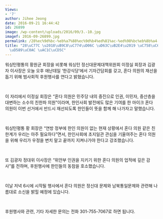 ```yaml
---
Views:
- '7'
author: Jihee Jeong
date: 2016-09-21 16:44:42
id: 26899
image: /wp-content/uploads/2016/09/3.-10.jpg
imagef: 2016-09-26899.jpg
permalink: /28%ec%9d%bc-%eb%a7%88%ec%9d%b4%ed%81%ac-%ed%98%bc%eb%8b%a4-%ec%9d%98%ec%9b%90-%ed%9b%84%ec%9b%90%ed%96%89%ec%82%ac-%ea%b0%9c%ec%b5%9c/
title: "28\uC77C \u2018\uB9C8\uC774\uD06C \uD63C\uB2E4\u2019 \uC758\uC6D0 \uD6C4\uC6D0\
  \uD589\uC0AC \uAC1C\uCD5C"
---
```


워싱턴평통의 황원균 회장을 비롯해 워싱턴 정신대문제대책위원회 이정실 회장과 김광자 이사장은 오늘 오후 애난데일 ‘한강식당’에서 기자간담회를 갖고, 혼다 의원의 재선을 돕기 위해 범사회적 후원행사를 연다고 밝혔습니다.

&nbsp;

이 자리에서 이정실 회장은 “혼다 의원은 민주당 내의 중진으로 인권, 이민자, 중산층을 대변하는 소수의 친한파 의원”이라며, 한인사회 발전에도 많은 기여를 한 마이크 혼다 의원이 이번 선거에서 반드시 재선되도록 한인들이 뜻을 함께 해 나가자고 말했습니다.

&nbsp;

워싱턴평통 황 회장은 “연방 정부에 한인 의원이 없는 현재 상황에서 혼다 의원 같은 친한계가 우리는 아주 필요하다”면서, 한인사회에 초지일관 관심을 기울여주는 혼다 의원을 위해 우리가 우정을 변치 말고 끝까지 지켜나가야 한다고 강조했습니다.

&nbsp;

또 김광자 정대위 이사장은 “위안부 인권을 지키기 위한 혼다 의원의 업적에 깊은 감사”를 전하며, 후원행사에 한인들의 동참을 호소했습니다.

&nbsp;

이날 저녁 6시에 시작될 행사에서 혼다 의원은 정신대 문제와 남북통일문제와 관련해 나름대로 소신을 밝힐 예정에 있습니다.

&nbsp;

후원행사와 관련, 기타 자세한 문의는 전화 301-755-7067로 하면 됩니다.